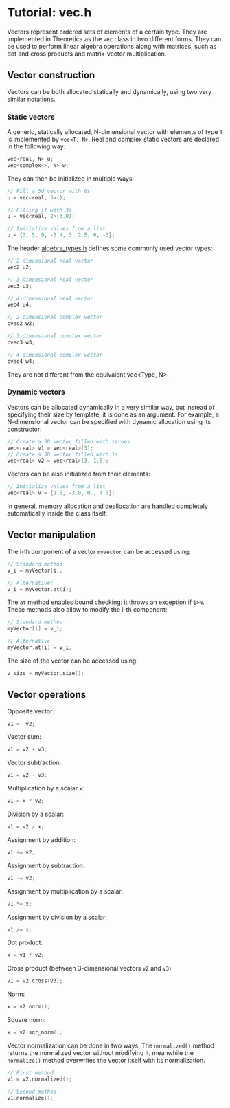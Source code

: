 # Tutorial: vec.h

Vectors represent ordered sets of elements of a certain type. They are implemented in Theoretica as the `vec` class in two different forms. They can be used to perform linear algebra operations along with matrices, such as dot and cross products and matrix-vector multiplication.

## Vector construction
Vectors can be both allocated statically and dynamically, using two very similar notations.

### Static vectors
A generic, statically allocated, N-dimensional vector with elements of type `T` is implemented by `vec<T, N>`. Real and complex static vectors are declared in the following way:

```cpp
vec<real, N> u;
vec<complex<>, N> w;
```

They can then be initialized in multiple ways:

```cpp
// Fill a 3d vector with 0s
u = vec<real, 3>();

// Filling it with 3s
u = vec<real, 2>(3.0);

// Initialize values from a list
u = {3, 5, 9, -5.4, 3, 2.5, 0, -3};
```

The header [algebra_types.h](https://github.com/chaotic-society/theoretica/blob/master/src/algebra/algebra_types.h) defines some commonly used vector types:

```cpp
// 2-dimensional real vector
vec2 u2;

// 3-dimensional real vector
vec3 u3;

// 4-dimensional real vector
vec4 u4;

// 2-dimensional complex vector
cvec2 w2;

// 3-dimensional complex vector
cvec3 w3;

// 4-dimensional complex vector
cvec4 w4;
```

They are not different from the equivalent vec<Type, N>.

### Dynamic vectors

Vectors can be allocated dynamically in a very similar way, but instead of specifying their size by template, it is done as an argument. For example, a N-dimensional vector can be specified with dynamic allocation using its constructor:

```cpp
// Create a 3D vector filled with zeroes
vec<real> v1 = vec<real>(3);
// Create a 3D vector filled with 1s
vec<real> v2 = vec<real>(3, 1.0);
```

Vectors can be also initialized from their elements:

```cpp
// Initialize values from a list
vec<real> v = {1.5, -3.0, 0., 4.0};
```

In general, memory allocation and deallocation are handled completely automatically inside the class itself.

## Vector manipulation

The i-th component of a vector `myVector` can be accessed using:

```cpp
// Standard method
v_i = myVector[i];

// Alternative:
v_i = myVector.at(i);
```

The `at` method enables bound checking: it throws an exception if `i>N`. These methods also allow to modify the i-th component:

```cpp
// Standard method
myVector[i] = v_i;

// Alternative
myVector.at(i) = v_i;
```

The size of the vector can be accessed using:

```cpp
v_size = myVector.size();
```

## Vector operations

Opposite vector:

```cpp
v1 = -v2;
```

Vector sum:

```cpp
v1 = v2 + v3;
```

Vector subtraction:

```cpp
v1 = v2 - v3;
```

Multiplication by a scalar `x`:

```cpp
v1 = x * v2;
```

Division by a scalar:

```cpp
v1 = v2 / x;
```

Assignment by addition:

```cpp
v1 += v2;
```

Assignment by subtraction:

```cpp
v1 -= v2;
```

Assignment by multiplication by a scalar:

```cpp
v1 *= x;
```

Assignment by division by a scalar:

```cpp
v1 /= x;
```

Dot product:

```cpp
x = v1 * v2;
```

Cross product (between 3-dimensional vectors `v2` and `v3`):

```cpp
v1 = v2.cross(v3);
```

Norm:

```cpp
x = v2.norm();
```

Square norm:

```cpp
x = v2.sqr_norm();
```

Vector normalization can be done in two ways. The `normalized()` method returns the normalized vector without modifying it, meanwhile the `normalize()` method overwrites the vector itself with its normalization.

```cpp
// First method
v1 = v2.normalized();

// Second method
v1.normalize();
```
